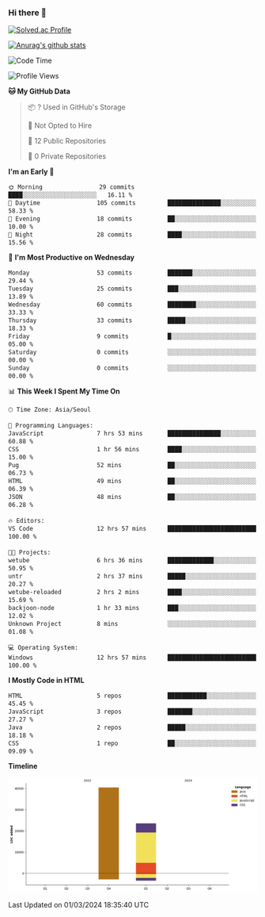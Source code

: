 ### Hi there 👋

[![Solved.ac Profile](http://mazassumnida.wtf/api/v2/generate_badge?boj=qwert3748)](https://solved.ac/qwert3748/)

[![Anurag's github stats](https://github-readme-stats.vercel.app/api?username=hong3737)](https://github.com/anuraghazra/github-readme-stats)
<!--START_SECTION:waka-->
![Code Time](http://img.shields.io/badge/Code%20Time-30%20hrs%2014%20mins-blue)

![Profile Views](http://img.shields.io/badge/Profile%20Views-33-blue)

**🐱 My GitHub Data** 

> 📦 ? Used in GitHub's Storage 
 > 
> 🚫 Not Opted to Hire
 > 
> 📜 12 Public Repositories 
 > 
> 🔑 0 Private Repositories 
 > 
**I'm an Early 🐤** 

```text
🌞 Morning                29 commits          ████░░░░░░░░░░░░░░░░░░░░░   16.11 % 
🌆 Daytime                105 commits         ███████████████░░░░░░░░░░   58.33 % 
🌃 Evening                18 commits          ██░░░░░░░░░░░░░░░░░░░░░░░   10.00 % 
🌙 Night                  28 commits          ████░░░░░░░░░░░░░░░░░░░░░   15.56 % 
```
📅 **I'm Most Productive on Wednesday** 

```text
Monday                   53 commits          ███████░░░░░░░░░░░░░░░░░░   29.44 % 
Tuesday                  25 commits          ███░░░░░░░░░░░░░░░░░░░░░░   13.89 % 
Wednesday                60 commits          ████████░░░░░░░░░░░░░░░░░   33.33 % 
Thursday                 33 commits          █████░░░░░░░░░░░░░░░░░░░░   18.33 % 
Friday                   9 commits           █░░░░░░░░░░░░░░░░░░░░░░░░   05.00 % 
Saturday                 0 commits           ░░░░░░░░░░░░░░░░░░░░░░░░░   00.00 % 
Sunday                   0 commits           ░░░░░░░░░░░░░░░░░░░░░░░░░   00.00 % 
```


📊 **This Week I Spent My Time On** 

```text
🕑︎ Time Zone: Asia/Seoul

💬 Programming Languages: 
JavaScript               7 hrs 53 mins       ███████████████░░░░░░░░░░   60.88 % 
CSS                      1 hr 56 mins        ████░░░░░░░░░░░░░░░░░░░░░   15.00 % 
Pug                      52 mins             ██░░░░░░░░░░░░░░░░░░░░░░░   06.73 % 
HTML                     49 mins             ██░░░░░░░░░░░░░░░░░░░░░░░   06.39 % 
JSON                     48 mins             ██░░░░░░░░░░░░░░░░░░░░░░░   06.28 % 

🔥 Editors: 
VS Code                  12 hrs 57 mins      █████████████████████████   100.00 % 

🐱‍💻 Projects: 
wetube                   6 hrs 36 mins       █████████████░░░░░░░░░░░░   50.95 % 
untr                     2 hrs 37 mins       █████░░░░░░░░░░░░░░░░░░░░   20.27 % 
wetube-reloaded          2 hrs 2 mins        ████░░░░░░░░░░░░░░░░░░░░░   15.69 % 
backjoon-node            1 hr 33 mins        ███░░░░░░░░░░░░░░░░░░░░░░   12.02 % 
Unknown Project          8 mins              ░░░░░░░░░░░░░░░░░░░░░░░░░   01.08 % 

💻 Operating System: 
Windows                  12 hrs 57 mins      █████████████████████████   100.00 % 
```

**I Mostly Code in HTML** 

```text
HTML                     5 repos             ███████████░░░░░░░░░░░░░░   45.45 % 
JavaScript               3 repos             ███████░░░░░░░░░░░░░░░░░░   27.27 % 
Java                     2 repos             █████░░░░░░░░░░░░░░░░░░░░   18.18 % 
CSS                      1 repo              ██░░░░░░░░░░░░░░░░░░░░░░░   09.09 % 
```



**Timeline**

![Lines of Code chart](https://raw.githubusercontent.com/hong3737/hong3737/main/assets/bar_graph.png)


 Last Updated on 01/03/2024 18:35:40 UTC
<!--END_SECTION:waka-->
<!--
**hong3737/hong3737** is a ✨ _special_ ✨ repository because its `README.md` (this file) appears on your GitHub profile.

Here are some ideas to get you started:

- 🔭 I’m currently working on ...
- 🌱 I’m currently learning ...
- 👯 I’m looking to collaborate on ...
- 🤔 I’m looking for help with ...
- 💬 Ask me about ...
- 📫 How to reach me: ...
- 😄 Pronouns: ...
- ⚡ Fun fact: ...
-->
